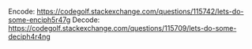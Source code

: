Encode: https://codegolf.stackexchange.com/questions/115742/lets-do-some-enciph5r47g
Decode: https://codegolf.stackexchange.com/questions/115709/lets-do-some-deciph4r4ng
